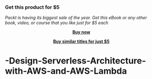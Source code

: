 
### Get this product for $5

<i>Packt is having its biggest sale of the year. Get this eBook or any other book, video, or course that you like just for $5 each</i>


<b><p align='center'>[Buy now](https://packt.link/9781788397995)</p></b>


<b><p align='center'>[Buy similar titles for just $5](https://subscription.packtpub.com/search)</p></b>


# -Design-Serverless-Architecture-with-AWS-and-AWS-Lambda